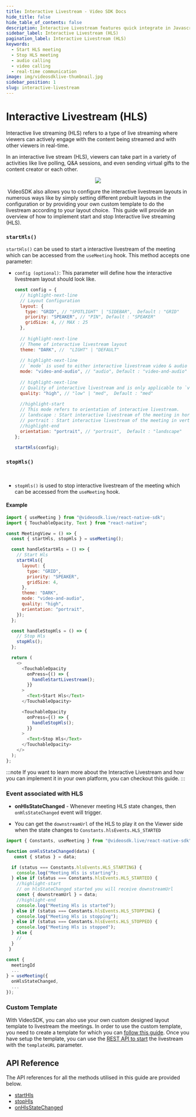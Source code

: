 ```yaml
---
title: Interactive Livestream - Video SDK Docs
hide_title: false
hide_table_of_contents: false
description: Interactive Livestream features quick integrate in Javascript, React JS, Android, IOS, React Native, Flutter with Video SDK to add live video & audio conferencing to your applications.
sidebar_label: Interactive Livestream (HLS)
pagination_label: Interactive Livestream (HLS)
keywords:
  - Start HLS meeting
  - Stop HLS meeting
  - audio calling
  - video calling
  - real-time communication
image: img/videosdklive-thumbnail.jpg
sidebar_position: 1
slug: interactive-livestream
---
```


# Interactive Livestream (HLS)

Interactive live streaming (HLS) refers to a type of live streaming where viewers can actively engage with the content being streamed and with other viewers in real-time.

In an interactive live stream (HLS), viewers can take part in a variety of activities like live polling, Q&A sessions, and even sending virtual gifts to the content creator or each other.

<center>
<img src='https://cdn.videosdk.live/website-resources/docs-resources/mobile_hls.png' />
</center>

​
VideoSDK also allows you to configure the interactive livestream layouts in numerous ways like by simply setting different prebuilt layouts in the configuration or by providing your own custom template to do the livestream according to your layout choice.
​
This guide will provide an overview of how to implement start and stop Interactive live streaming (HLS).
​

### `startHls()`

`startHls()` can be used to start a interactive livestream of the meeting which can be accessed from the `useMeeting` hook. This method accepts one parameter:

- `config (optional)`: This parameter will define how the interactive livestream layout should look like.
  ​
  ```js
  const config = {
    // highlight-next-line
    // Layout Configuration
    layout: {
      type: "GRID", // "SPOTLIGHT" | "SIDEBAR",  Default : "GRID"
      priority: "SPEAKER", // "PIN", Default : "SPEAKER"
      gridSize: 4, // MAX : 25
    },
  ​
    // highlight-next-line
    // Theme of interactive livestream layout
    theme: "DARK", //  "LIGHT" | "DEFAULT"
  ​
    // highlight-next-line
    // `mode` is used to either interactive livestream video & audio both or only audio.
    mode: "video-and-audio", // "audio", Default : "video-and-audio"
    ​
    // highlight-next-line
    // Quality of interactive livestream and is only applicable to `video-and-audio` type mode.
    quality: "high", // "low" | "med",  Default : "med"
  ​
    //highlight-start
    // This mode refers to orientation of interactive livestream.
    // landscape : Start interactive livestream of the meeting in horizontally
    // portrait : Start interactive livestream of the meeting in vertically (Best for mobile view)
    //highlight-end
    orientation: "portrait", // "portrait",  Default : "landscape"
  };
  ​
  startHls(config);
  ```

### `stopHls()`

​

- `stopHls()` is used to stop interactive livestream of the meeting which can be accessed from the `useMeeting` hook.
  ​

#### Example

```js
import { useMeeting } from "@videosdk.live/react-native-sdk";
import { TouchableOpacity, Text } from "react-native";

const MeetingView = () => {
  const { startHls, stopHls } = useMeeting();

  const handleStartHls = () => {
    // Start Hls
    startHls({
      layout: {
        type: "GRID",
        priority: "SPEAKER",
        gridSize: 4,
      },
      theme: "DARK",
      mode: "video-and-audio",
      quality: "high",
      orientation: "portrait",
    });
  };

  const handleStopHls = () => {
    // Stop Hls
    stopHls();
  };

  return (
    <>
      <TouchableOpacity
        onPress={() => {
          handleStartLivestream();
        }}
      >
        <Text>Start Hls</Text>
      </TouchableOpacity>

      <TouchableOpacity
        onPress={() => {
          handleStopHls();
        }}
      >
        <Text>Stop Hls</Text>
      </TouchableOpacity>
    </>
  );
};
```

:::note
If you want to learn more about the Interactive Livestream and how you can implement it in your own platform, you can checkout this guide.
:::

### Event associated with HLS

- **onHlsStateChanged** - Whenever meeting HLS state changes, then `onHlsStateChanged` event will trigger.

- You can get the `downstreamUrl` of the HLS to play it on the Viewer side when the state changes to `Constants.hlsEvents.HLS_STARTED`

```js
import { Constants, useMeeting } from "@videosdk.live/react-native-sdk";

function onHlsStateChanged(data) {
   const { status } = data;

  if (status === Constants.hlsEvents.HLS_STARTING) {
    console.log("Meeting Hls is starting");
  } else if (status === Constants.hlsEvents.HLS_STARTED) {
    //highlight-start
    // on hlsStateChanged started you will receive downstreamUrl
    const { downstreamUrl } = data;
    //highlight-end
    console.log("Meeting Hls is started");
  } else if (status === Constants.hlsEvents.HLS_STOPPING) {
    console.log("Meeting Hls is stopping");
  } else if (status === Constants.hlsEvents.HLS_STOPPED) {
    console.log("Meeting Hls is stopped");
  } else {
    //
  }
 }

const {
  meetingId
  ...
} = useMeeting({
  onHlsStateChanged,
  ...
});

```

### Custom Template

With VideoSDK, you can also use your own custom designed layout template to livestream the meetings. In order to use the custom template, you need to create a template for which you can [follow this guide](/docs/tutorials/customized-layout). Once you have setup the template, you can use the [REST API to start](/api-reference/realtime-communication/start-livestream) the livestream with the `templateURL` parameter.

## API Reference

The API references for all the methods utilised in this guide are provided below.

- [startHls](/react-native/api/sdk-reference/use-meeting/methods#starthls)
- [stopHls](/react-native/api/sdk-reference/use-meeting/methods#stophls)
- [onHlsStateChanged](/react-native/api/sdk-reference/use-meeting/events#onhlsstatechanged)

